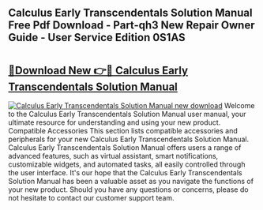 ## Calculus Early Transcendentals Solution Manual Free Pdf Download - Part-qh3 New Repair Owner Guide - User Service Edition 0S1AS

# <h2><a href="http://bc30906.oget.top/?id=Calculus+Early+Transcendentals+Solution+Manual">🔗Download New 👉🔴 Calculus Early Transcendentals Solution Manual</a></h2>

[![Calculus Early Transcendentals Solution Manual new download](https://i.imgur.com/5g1atiW.png)](http://bc30906.oget.top/?id=Calculus+Early+Transcendentals+Solution+Manual)
Welcome to the Calculus Early Transcendentals Solution Manual user manual, your ultimate resource for understanding and using your new product. Compatible Accessories This section lists compatible accessories and peripherals for your new Calculus Early Transcendentals Solution Manual. Calculus Early Transcendentals Solution Manual offers users a range of advanced features, such as virtual assistant, smart notifications, customizable widgets, and automated tasks, all easily controlled through the user interface. It's our hope that the Calculus Early Transcendentals Solution Manual has been a valuable asset as you navigate the functions of your new product. Should you have any questions or concerns, please do not hesitate to contact our customer support team.

